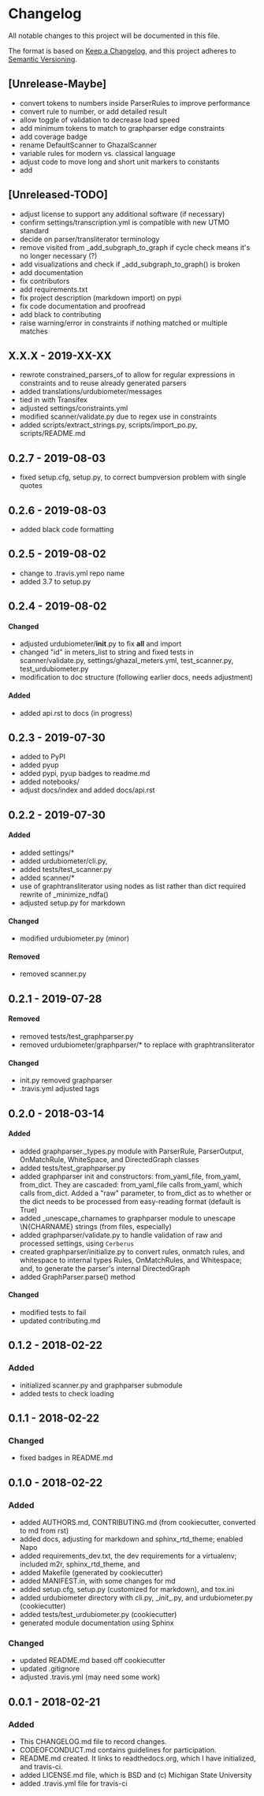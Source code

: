 # Changelog
All notable changes to this project will be documented in this file.

The format is based on [Keep a Changelog](http://keepachangelog.com/en/1.0.0/),
and this project adheres to [Semantic Versioning](http://semver.org/spec/v2.0.0.html).

## [Unrelease-Maybe]
- convert tokens to numbers inside ParserRules to improve performance
- convert rule to number, or add detailed result
- allow toggle of validation to decrease load speed
- add minimum tokens to match to graphparser edge constraints
- add coverage badge
- rename DefaultScanner to GhazalScanner
- variable rules for modern vs. classical language
- adjust code to move long and short unit markers to constants
- add
## [Unreleased-TODO]
- adjust license to support any additional software (if necessary)
- confirm settings/transcription.yml is compatible with new UTMO standard
- decide on parser/transliterator terminology
- remove visited from _add_subgraph_to_graph if cycle check means it's
  no longer necessary (?)
- add visualizations and check if _add_subgraph_to_graph() is broken
- add documentation
- fix contributors
- add requirements.txt
- fix project description (markdown import) on pypi
- fix code documentation and proofread
- add black to contributing
- raise warning/error in constraints if nothing matched or multiple matches

## X.X.X - 2019-XX-XX
- rewrote constrained_parsers_of to allow for regular expressions in constraints and
  to reuse already generated parsers
- added translations/urdubiometer/messages
- tied in with Transifex
- adjusted settings/constraints.yml
- modified scanner/validate.py due to regex use in constraints
- added scripts/extract_strings.py, scripts/import_po.py, scripts/README.md

## 0.2.7 - 2019-08-03
- fixed setup.cfg, setup.py, to correct bumpversion problem with single quotes

## 0.2.6 - 2019-08-03
- added black code formatting

## 0.2.5 - 2019-08-02
- change to .travis.yml repo name
- added 3.7 to setup.py

## 0.2.4 - 2019-08-02
#### Changed
- adjusted urdubiometer/__init__.py to fix __all__ and import
- changed "id" in meters_list to string and fixed tests in scanner/validate.py,
  settings/ghazal_meters.yml, test_scanner.py, test_urdubiometer.py
- modification to doc structure (following earlier docs, needs adjustment)
#### Added
- added api.rst to docs (in progress)

## 0.2.3 - 2019-07-30
- added to PyPI
- added pyup
- added pypi, pyup badges to readme.md
- added notebooks/
- adjust docs/index and added docs/api.rst

## 0.2.2 - 2019-07-30
#### Added
- added settings/*
- added urdubiometer/cli.py,
- added tests/test_scanner.py
- added scanner/*
- use  of graphtransliterator using nodes as list rather than dict
  required rewrite of _minimize_ndfa()
- adjusted setup.py for markdown

#### Changed
- modified urdubiometer.py (minor)

#### Removed
- removed scanner.py

## 0.2.1 - 2019-07-28
#### Removed

- removed tests/test_graphparser.py
- removed urdubiometer/graphparser/* to replace with graphtransliterator

#### Changed

- init.py removed graphparser
- .travis.yml adjusted tags

## 0.2.0 - 2018-03-14
#### Added

- added graphparser._types.py module with ParserRule, ParserOutput,
  OnMatchRule, WhiteSpace, and DirectedGraph classes
- added tests/test_graphparser.py
- added graphparser init and constructors: from_yaml_file, from_yaml,
  from_dict. They are cascaded: from_yaml_file calls from_yaml, which calls
  from_dict. Added a "raw" parameter, to from_dict as to whether or the dict
  needs to be processed from easy-reading format (default is True)
- added _unescape_charnames to graphparser module to unescape \\N{CHARNAME}
  strings (from files, especially)
- added graphparser/validate.py to handle validation of raw and
  processed settings, using `Cerberus`
- created graphparser/initialize.py to convert rules, onmatch rules, and
  whitespace to internal types Rules, OnMatchRules, and Whitespace;
  and, to generate the parser's internal DirectedGraph
- added GraphParser.parse() method

#### Changed
- modified tests to fail
- updated contributing.md

## 0.1.2 - 2018-02-22
### Added
- initialized scanner.py and graphparser submodule
- added tests to check loading

## 0.1.1 - 2018-02-22
### Changed
- fixed badges in README.md

## 0.1.0 - 2018-02-22
### Added
- added AUTHORS.md, CONTRIBUTING.md (from cookiecutter, converted to md from rst)
- added docs, adjusting for markdown and sphinx_rtd_theme; enabled Napo
- added requirements_dev.txt, the dev requirements for a virtualenv; included m2r, sphinx_rtd_theme, and
- added Makefile (generated by cookiecutter)
- added MANIFEST.in, with some changes for md
- added setup.cfg, setup.py (customized for markdown), and tox.ini
- added urdubiometer directory with cli.py, \__init__.py, and urdubiometer.py (cookiecutter)
- added tests/test_urdubiometer.py (cookiecutter)
- generated module documentation using Sphinx

### Changed
- updated README.md based off cookiecutter
- updated .gitignore
- adjusted .travis.yml (may need some work)

## 0.0.1 - 2018-02-21
### Added
- This CHANGELOG.md file to record changes.
- CODEOFCONDUCT.md contains guidelines for participation.
- README.md created. It links to readthedocs.org, which I have initialized,
  and travis-ci.
- added LICENSE.md file, which is BSD and (c) Michigan State University
- added .travis.yml file for travis-ci
